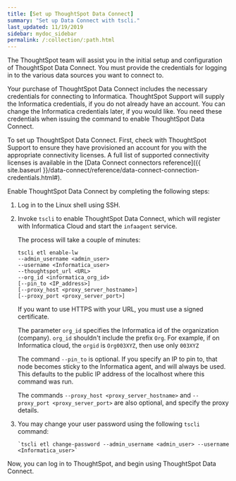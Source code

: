 ```yaml
---
title: [Set up ThoughtSpot Data Connect]
summary: "Set up Data Connect with tscli."
last_updated: 11/19/2019
sidebar: mydoc_sidebar
permalink: /:collection/:path.html
---
```

The ThoughtSpot team will assist you in the initial setup and configuration of ThoughtSpot Data Connect. You must provide the credentials for logging in to the various data sources you want to connect to.

Your purchase of ThoughtSpot Data Connect includes the necessary credentials for connecting to Informatica. ThoughtSpot Support will supply the Informatica credentials, if you do not already have an account. You can change the Informatica credentials later, if you would like. You need these credentials when issuing the command to enable ThoughtSpot Data Connect.

To set up ThoughtSpot Data Connect. First, check with ThoughtSpot Support to ensure they have provisioned an account for you with the appropriate connectivity licenses. A full list of supported connectivity licenses is available in the [Data Connect connectors reference]({{ site.baseurl }}/data-connect/reference/data-connect-connection-credentials.html#).

Enable ThoughtSpot Data Connect by completing the following steps:

1. Log in to the Linux shell using SSH.
2. Invoke `tscli` to enable ThoughtSpot Data Connect, which will register with Informatica Cloud and start the `infaagent` service.

    The process will take a couple of minutes:

    ```
    tscli etl enable-lw
    --admin_username <admin_user>
    --username <Informatica_user>
    --thoughtspot_url <URL>
    --org_id <informatica_org_id>
    [--pin_to <IP_address>]
    [--proxy_host <proxy_server_hostname>]
    [--proxy_port <proxy_server_port>]
      ```

    If you want to use HTTPS with your URL, you must use a signed certificate.

    The parameter `org_id` specifies the Informatica id of the organization
    (company). `org_id` shouldn't include the prefix `Org`. For example, if on
    Informatica cloud, the `orgid` is `Org003XYZ`, then use only `003XYZ`

    The command `--pin_to` is optional. If you specify an IP to pin to, that node
    becomes sticky to the Informatica agent, and will always be used. This
    defaults to the public IP address of the localhost where this command was run.

    The commands `--proxy_host <proxy_server_hostname>` and `--proxy_port
    <proxy_server_port>` are also optional, and specify the proxy details.

3. You may change your user password using the following `tscli` command:

    ```
    `tscli etl change-password --admin_username <admin_user> --username <Informatica_user>`
    ```

Now, you can log in to ThoughtSpot, and begin using ThoughtSpot Data Connect.
